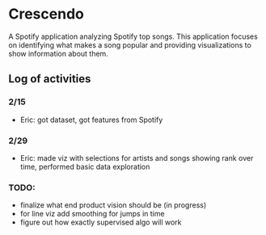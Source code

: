 # Crescendo
A Spotify application analyzing Spotify top songs. This application focuses on identifying what makes a song popular and providing visualizations to show information about them.

## Log of activities

### 2/15
+ Eric: got dataset, got features from Spotify

### 2/29
+ Eric: made viz with selections for artists and songs showing rank over time,
  performed basic data exploration


### TODO:
+ finalize what end product vision should be (in progress)
+ for line viz add smoothing for jumps in time
+ figure out how exactly supervised algo will work